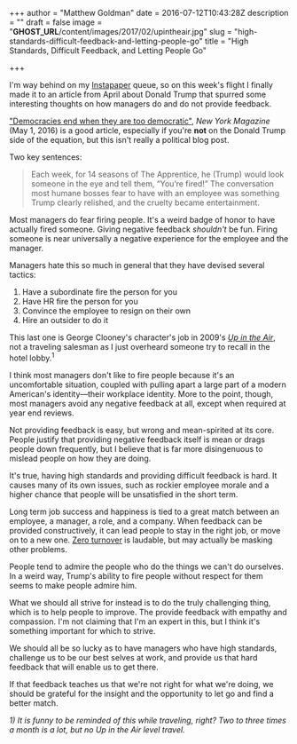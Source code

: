 +++
author = "Matthew Goldman"
date = 2016-07-12T10:43:28Z
description = ""
draft = false
image = "__GHOST_URL__/content/images/2017/02/upintheair.jpg"
slug = "high-standards-difficult-feedback-and-letting-people-go"
title = "High Standards, Difficult Feedback, and Letting People Go"

+++


I'm way behind on my [Instapaper](http://www.instapaper.com) queue, so on this week's flight I finally made it to an article from April about Donald Trump that spurred some interesting thoughts on how managers do and do not provide feedback.

["Democracies end when they are too democratic"](http://nymag.com/daily/intelligencer/2016/04/america-tyranny-donald-trump.html), *New York Magazine* (May 1, 2016) is a good article, especially if you're **not** on the Donald Trump side of the equation, but this isn't really a political blog post.

Two key sentences:

>Each week, for 14 seasons of The Apprentice, he (Trump) would look someone in the eye and tell them, “You’re fired!” The conversation most humane bosses fear to have with an employee was something Trump clearly relished, and the cruelty became entertainment.

Most managers do fear firing people. It's a weird badge of honor to have actually fired someone. Giving negative feedback *shouldn't* be fun. Firing someone is near universally a negative experience for the employee and the manager.

Managers hate this so much in general that they have devised several tactics:

1. Have a subordinate fire the person for you
1. Have HR fire the person for you
1. Convince the employee to resign on their own
1. Hire an outsider to do it

This last one is George Clooney's character's job in 2009's *[Up in the Air](http://www.imdb.com/title/tt1193138/)*, not a traveling salesman as I just overheard someone try to recall in the hotel lobby.<sup>1</sup>

I think most managers don't like to fire people because it's an uncomfortable situation, coupled with pulling apart a large part of a modern American's identity—their workplace identity.  More to the point, though, most managers avoid any negative feedback at all, except when required at year end reviews.

Not providing feedback is easy, but wrong and mean-spirited at its core. People justify that providing negative feedback itself is mean or drags people down frequently, but I believe that is far more disingenuous to mislead people on how they are doing.

It's true, having high standards and providing difficult feedback is hard. It causes many of its own issues, such as rockier employee morale and a higher chance that people will be unsatisfied in the short term. 

Long term job success and happiness is tied to a great match between an employee, a manager, a role, and a company. When feedback can be provided constructively, it can lead people to stay in the right job, or move on to a new one. [Zero turnover](http://www.matthewgoldman.com/my-zero-turnover-team/) is laudable, but may actually be masking other problems.

People tend to admire the people who do the things we can't do ourselves. In a weird way, Trump's ability to fire people without respect for them seems to make people admire him.

What we should all strive for instead is to do the truly challenging thing, which is to help people to improve. The provide feedback with empathy and compassion. I'm not claiming that I'm an expert in this, but I think it's something important for which to strive.

We should all be so lucky as to have managers who have high standards, challenge us to be our best selves at work, and provide us that hard feedback that will enable us to get there.

If that feedback teaches us that we're not right for what we're doing, we should be grateful for the insight and the opportunity to let go and find a better match.

*1) It is funny to be reminded of this while traveling, right? Two to three times a month is a lot, but no Up in the Air level travel.*

